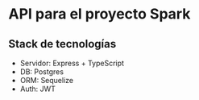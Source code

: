 # API para el proyecto Spark

## Stack de tecnologías

- Servidor: Express + TypeScript
- DB: Postgres
- ORM: Sequelize
- Auth: JWT